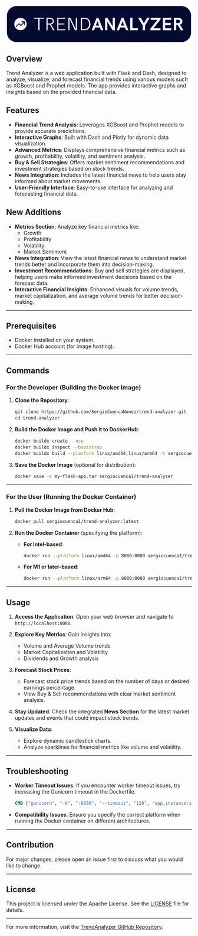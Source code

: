 
<p align="center">
  <img src="src/assets/banner-dark.png" alt="Logo" width="500">
</p>

## Overview

Trend Analyzer is a web application built with Flask and Dash, designed to analyze, visualize, and forecast financial trends using various models such as XGBoost and Prophet models. The app provides interactive graphs and insights based on the provided financial data.

## Features

- **Financial Trend Analysis**: Leverages XGBoost and Prophet models to provide accurate predictions.
- **Interactive Graphs**: Built with Dash and Plotly for dynamic data visualization.
- **Advanced Metrics**: Displays comprehensive financial metrics such as growth, profitability, volatility, and sentiment analysis.
- **Buy & Sell Strategies**: Offers market sentiment recommendations and investment strategies based on stock trends.
- **News Integration**: Includes the latest financial news to help users stay informed about market movements.
- **User-Friendly Interface**: Easy-to-use interface for analyzing and forecasting financial data.

## New Additions

- **Metrics Section**: Analyze key financial metrics like:
  - Growth
  - Profitability
  - Volatility
  - Market Sentiment
- **News Integration**: View the latest financial news to understand market trends better and incorporate them into decision-making.
- **Investment Recommendations**: Buy and sell strategies are displayed, helping users make informed investment decisions based on the forecast data.
- **Interactive Financial Insights**: Enhanced visuals for volume trends, market capitalization, and average volume trends for better decision-making.

---

## Prerequisites

- Docker installed on your system.
- Docker Hub account (for image hosting).

---

## Commands

### For the Developer (Building the Docker Image)

1. **Clone the Repository**:
   ```sh
   git clone https://github.com/SergioCuencaNunez/trend-analyzer.git
   cd trend-analyzer
   ```

2. **Build the Docker Image and Push it to DockerHub**:
   ```sh
   docker buildx create --use
   docker buildx inspect --bootstrap
   docker buildx build --platform linux/amd64,linux/arm64 -t sergiocuenca1/trend-analyzer --push .
   ```

3. **Save the Docker Image** (optional for distribution):
   ```sh
   docker save -o my-flask-app.tar sergiocuenca1/trend-analyzer
   ```

---

### For the User (Running the Docker Container)

1. **Pull the Docker Image from Docker Hub**:
   ```sh
   docker pull sergiocuenca1/trend-analyzer:latest
   ```

2. **Run the Docker Container** (specifying the platform):
   - **For Intel-based**:
     ```sh
     docker run --platform linux/amd64 -p 8080:8080 sergiocuenca1/trend-analyzer:latest
     ```
   - **For M1 or later-based**:
     ```sh
     docker run --platform linux/arm64 -p 8080:8080 sergiocuenca1/trend-analyzer:latest
     ```

---

## Usage

1. **Access the Application**:
   Open your web browser and navigate to `http://localhost:8080`.

2. **Explore Key Metrics**:
   Gain insights into:
   - Volume and Average Volume trends
   - Market Capitalization and Volatility
   - Dividends and Growth analysis

3. **Forecast Stock Prices**:
   - Forecast stock price trends based on the number of days or desired earnings percentage.
   - View Buy & Sell recommendations with clear market sentiment analysis.

4. **Stay Updated**:
   Check the integrated **News Section** for the latest market updates and events that could impact stock trends.

5. **Visualize Data**:
   - Explore dynamic candlestick charts.
   - Analyze sparklines for financial metrics like volume and volatility.

---

## Troubleshooting

- **Worker Timeout Issues**:
  If you encounter worker timeout issues, try increasing the Gunicorn timeout in the Dockerfile.

  ```Dockerfile
  CMD ["gunicorn", "-b", ":8080", "--timeout", "120", "app_instance:server"]
  ```

- **Compatibility Issues**:
  Ensure you specify the correct platform when running the Docker container on different architectures.

---

## Contribution

For major changes, please open an issue first to discuss what you would like to change.

---

## License

This project is licensed under the Apache License. See the [LICENSE](LICENSE) file for details.

---

For more information, visit the [TrendAnalyzer GitHub Repository](https://github.com/SergioCuencaNunez/trend-analyzer).
